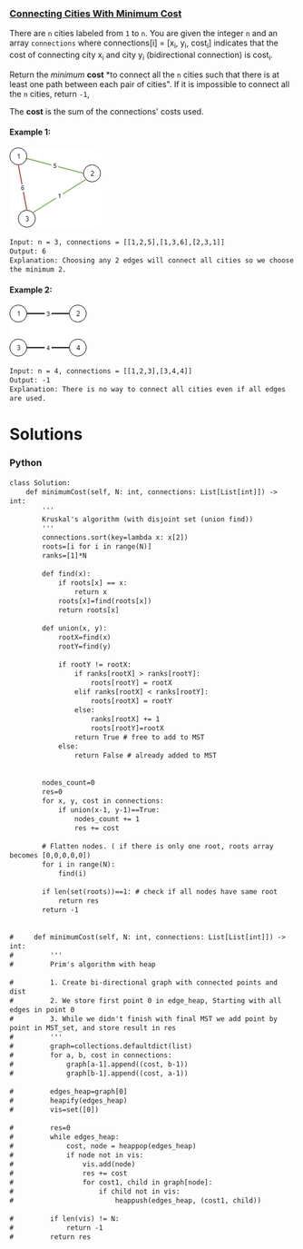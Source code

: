 ### [Connecting Cities With Minimum Cost](https://leetcode.com/problems/connecting-cities-with-minimum-cost/) <br>

There are `n` cities labeled from `1` to `n`. You are given the integer `n` and an array `connections` where connections[i] = [x<sub>i</sub>, y<sub>i</sub>, cost<sub>i</sub>] indicates that the cost of connecting city x<sub>i</sub> and city y<sub>i</sub> (bidirectional connection) is cost<sub>i</sub>.

Return the *minimum* **cost** *to connect all the `n` cities such that there is at least one path between each pair of cities". If it is impossible to connect all the `n` cities, return `-1`,

The **cost** is the sum of the connections' costs used.


#### Example 1:
<img src="../../../../../images/1135_ex1.png">

```
Input: n = 3, connections = [[1,2,5],[1,3,6],[2,3,1]]
Output: 6
Explanation: Choosing any 2 edges will connect all cities so we choose the minimum 2.

```

#### Example 2:
<img src="../../../../../images/1135_ex2.png">

```
Input: n = 4, connections = [[1,2,3],[3,4,4]]
Output: -1
Explanation: There is no way to connect all cities even if all edges are used.

```

# Solutions

### Python
```
class Solution:
    def minimumCost(self, N: int, connections: List[List[int]]) -> int:
        '''
        Kruskal's algorithm (with disjoint set (union find))
        '''
        connections.sort(key=lambda x: x[2])
        roots=[i for i in range(N)]
        ranks=[1]*N
        
        def find(x):
            if roots[x] == x:
                return x
            roots[x]=find(roots[x])
            return roots[x]
        
        def union(x, y):
            rootX=find(x)
            rootY=find(y)
            
            if rootY != rootX:
                if ranks[rootX] > ranks[rootY]:
                    roots[rootY] = rootX
                elif ranks[rootX] < ranks[rootY]:
                    roots[rootX] = rootY
                else:
                    ranks[rootX] += 1
                    roots[rootY]=rootX
                return True # free to add to MST
            else:
                return False # already added to MST
            
            
        nodes_count=0
        res=0
        for x, y, cost in connections:
            if union(x-1, y-1)==True:
                nodes_count += 1
                res += cost
              
        # Flatten nodes. ( if there is only one root, roots array becomes [0,0,0,0,0])
        for i in range(N):
            find(i)
        
        if len(set(roots))==1: # check if all nodes have same root
            return res
        return -1
    
    
#     def minimumCost(self, N: int, connections: List[List[int]]) -> int:
#         '''
#         Prim's algorithm with heap
        
#         1. Create bi-directional graph with connected points and dist
#         2. We store first point 0 in edge_heap, Starting with all edges in point 0
#         3. While we didn't finish with final MST we add point by point in MST_set, and store result in res
#         '''
#         graph=collections.defaultdict(list)
#         for a, b, cost in connections:
#             graph[a-1].append((cost, b-1))
#             graph[b-1].append((cost, a-1))
            
#         edges_heap=graph[0]
#         heapify(edges_heap)
#         vis=set([0])
    
#         res=0
#         while edges_heap:
#             cost, node = heappop(edges_heap)
#             if node not in vis:
#                 vis.add(node)
#                 res += cost
#                 for cost1, child in graph[node]:
#                     if child not in vis:
#                         heappush(edges_heap, (cost1, child))
    
#         if len(vis) != N:
#             return -1
#         return res

```
